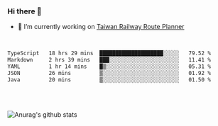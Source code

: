 ### Hi there 👋

- 🔭 I’m currently working on [Taiwan Railway Route Planner](https://github.com/Taiwan-Railway-Route-Planner)

<br/>

<!--START_SECTION:waka-->

```txt
TypeScript   18 hrs 29 mins  ████████████████████░░░░░   79.52 %
Markdown     2 hrs 39 mins   ███░░░░░░░░░░░░░░░░░░░░░░   11.41 %
YAML         1 hr 14 mins    █▒░░░░░░░░░░░░░░░░░░░░░░░   05.31 %
JSON         26 mins         ▒░░░░░░░░░░░░░░░░░░░░░░░░   01.92 %
Java         20 mins         ▒░░░░░░░░░░░░░░░░░░░░░░░░   01.50 %
```

<!--END_SECTION:waka-->

<br/>
<br/>

![Anurag's github stats](https://github-readme-stats.vercel.app/api?username=DepickereSven&show_icons=true&theme=tokyonight)



<!--
**DepickereSven/DepickereSven** is a ✨ _special_ ✨ repository because its `README.md` (this file) appears on your GitHub profile.

Here are some ideas to get you started:

- 🔭 I’m currently working on ...
- 🌱 I’m currently learning ...
- 👯 I’m looking to collaborate on ...
- 🤔 I’m looking for help with ...
- 💬 Ask me about ...
- 📫 How to reach me: ...
- 😄 Pronouns: ...
- ⚡ Fun fact: ...
-->

